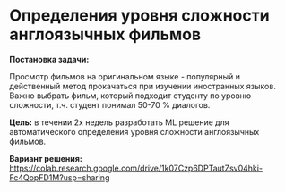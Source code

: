 # Определения уровня сложности англоязычных фильмов

**Постановка задачи:**

Просмотр фильмов на оригинальном языке - популярный и действенный метод прокачаться при изучении иностранных языков. Важно выбрать фильм, который подходит студенту по уровню сложности, т.ч. студент понимал 50-70 % диалогов.

**Цель:** в течении 2х недель разработать ML решение для автоматического определения уровня сложности англоязычных фильмов.

**Вариант решения:** https://colab.research.google.com/drive/1k07Czp6DPTautZsv04hki-Fc4QopFD1M?usp=sharing
